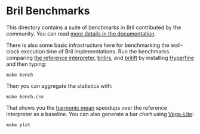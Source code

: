 Bril Benchmarks
===============

This directory contains a suite of benchmarks in Bril contributed by the community. You can read [more details in the documentation][bench-docs].

There is also some basic infrastructure here for benchmarking the wall-clock execution time of Bril implementations. Run the benchmarks comparing [the reference interpreter][brili], [brilirs][], and [brilift][] by installing [Hyperfine][] and then typing:

    make bench

Then you can aggregate the statistics with:

    make bench.csv

That shows you the [harmonic mean][hm] speedups over the reference interpreter as a baseline.
You can also generate a bar chart using [Vega-Lite][]:

    make plot

[vega-lite]: https://vega.github.io/vega-lite/
[bench-docs]: https://capra.cs.cornell.edu/bril/tools/bench.html
[brili]: https://capra.cs.cornell.edu/bril/tools/interp.html
[brilirs]: https://capra.cs.cornell.edu/bril/tools/brilirs.html
[brilift]: https://capra.cs.cornell.edu/bril/tools/brilift.html
[hm]: https://en.wikipedia.org/wiki/Harmonic_mean
[hyperfine]: https://github.com/sharkdp/hyperfine
